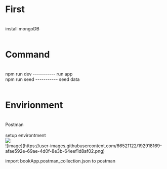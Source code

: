 <h1>First</h1>   <br />
install mongoDB <br />
<br />
<h1>Command</h1> <br />
            npm run dev         -----------     run app <br />
            npm run seed        -----------     seed data <br />
<br />
<h1>Envirionment</h1>     <br />
            Postman <br />
<br />
            setup environtment <br />
            <img src="https://user-images.githubusercontent.com/66521122/192918169-afae592e-69ae-4d0f-8e3b-64eef1d8af02.png"> 
            <br />
            ![image](https://user-images.githubusercontent.com/66521122/192918169-afae592e-69ae-4d0f-8e3b-64eef1d8af02.png)



import bookApp.postman_collection.json to postman
